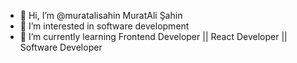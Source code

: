 - 👋 Hi, I’m @muratalisahin MuratAli Şahin
- 👀 I’m interested in software development
- 🌱 I’m currently learning Frontend Developer || React Developer || Software Developer 
<!---
muratalisahin/muratalisahin is a ✨ special ✨ repository because its `README.md` (this file) appears on your GitHub profile.
You can click the Preview link to take a look at your changes.
--->
